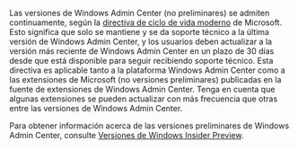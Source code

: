 Las versiones de Windows Admin Center (no preliminares) se admiten continuamente, según la [directiva de ciclo de vida moderno](https://support.microsoft.com/help/30881/modern-lifecycle-policy) de Microsoft. Esto significa que solo se mantiene y se da soporte técnico a la última versión de Windows Admin Center, y los usuarios deben actualizar a la versión más reciente de Windows Admin Center en un plazo de 30 días desde que está disponible para seguir recibiendo soporte técnico. Esta directiva es aplicable tanto a la plataforma Windows Admin Center como a las extensiones de Microsoft (no versiones preliminares) publicadas en la fuente de extensiones de Windows Admin Center. Tenga en cuenta que algunas extensiones se pueden actualizar con más frecuencia que otras entre las versiones de Windows Admin Center.

Para obtener información acerca de las versiones preliminares de Windows Admin Center, consulte [Versiones de Windows Insider Preview](https://www.microsoft.com/en-us/software-download/windowsinsiderpreviewserver).
